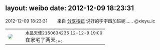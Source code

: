 layout: weibo
date: 2012-12-09 18:23:31
---
<meta name="referrer" content="no-referrer" />

2012-12-09 18:23:31  &nbsp;&nbsp;&nbsp;&nbsp;&nbsp;&nbsp; 来自 <a href="http://app.weibo.com/t/feed/cUcI1A" rel="nofollow">分享按钮</a>
说好的宇宇四加班呢…… @xieyu_ic ​​​

<table style="width: 100%;">
  <tr>
    <td style="width: 40px;"><img style="border-radius:50%" src="https://tva1.sinaimg.cn/crop.0.0.80.80.50/803012fbjw8f6z12p78p3j2028028q2p.jpg?KID=imgbed,tva&Expires=1624464148&ssig=4G6fYqAvT6"></td>
    <td colspan="2"><small>水晶天使2150634235 12-12-9 19:00</small><br/>在家宅了两天。。。</td>
  </tr>
</table>
